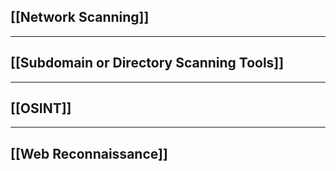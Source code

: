 ## [[Network Scanning]]
---
## [[Subdomain or Directory Scanning Tools]]
---
## [[OSINT]]
---
## [[Web Reconnaissance]]

